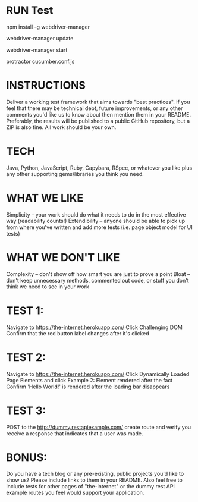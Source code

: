 # RUN Test
npm install -g webdriver-manager

webdriver-manager update

webdriver-manager start

protractor cucumber.conf.js 

# INSTRUCTIONS
Deliver a working test framework that aims towards "best practices". If you feel that there may be technical debt, future improvements, or any other comments you'd like us to know about then mention them in your README.
Preferably, the results will be published to a public GitHub repository, but a ZIP is also fine.
All work should be your own.

# TECH
Java, Python, JavaScript, Ruby, Capybara, RSpec, or whatever you like plus any other supporting gems/libraries you think you need.

# WHAT WE LIKE
Simplicity – your work should do what it needs to do in the most effective way (readability counts!)
Extendibility – anyone should be able to pick up from where you've written and add more tests (i.e. page object model for UI tests)
 
# WHAT WE DON'T LIKE
Complexity – don't show off how smart you are just to prove a point
Bloat – don't keep unnecessary methods, commented out code, or stuff you don't think we need to see in your work

# TEST 1:
Navigate to https://the-internet.herokuapp.com/
Click Challenging DOM
Confirm that the red button label changes after it's clicked
 
# TEST 2:
Navigate to https://the-internet.herokuapp.com/
Click Dynamically Loaded Page Elements and click Example 2: Element rendered after the fact
Confirm 'Hello World!' is rendered after the loading bar disappears

# TEST 3:
POST to the http://dummy.restapiexample.com/ create route and verify you receive a response that indicates that a user was made.

# BONUS:
Do you have a tech blog or any pre-existing, public projects you'd like to show us? Please include links to them in your README. Also feel free to include tests for other pages of "the-internet" or the dummy rest API example routes you feel would support your application.
